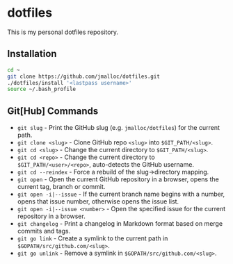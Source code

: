 # dotfiles

This is my personal dotfiles repository.

## Installation

```bash
cd ~
git clone https://github.com/jmalloc/dotfiles.git
./dotfiles/install '<lastpass username>'
source ~/.bash_profile
```

## Git[Hub] Commands

- `git slug` - Print the GitHub slug (e.g. `jmalloc/dotfiles`) for the current path.
- `git clone <slug>` - Clone GitHub repo `<slug>` into `$GIT_PATH/<slug>`.
- `git cd <slug>` - Change the current directory to `$GIT_PATH/<slug>`.
- `git cd <repo>` - Change the current directory to `$GIT_PATH/<user>/<repo>`, auto-detects the GitHub username.
- `git cd --reindex` - Force a rebuild of the slug->directory mapping.
- `git open` - Open the current GitHub repository in a browser, opens the current tag, branch or commit.
- `git open -i|--issue` - If the current branch name begins with a number, opens that issue number, otherwise opens the issue list. 
- `git open -i|--issue <number>` - Open the specified issue for the current repository in a browser.
- `git changelog` - Print a changelog in Markdown format based on merge commits and tags.
- `git go link` - Create a symlink to the current path in `$GOPATH/src/github.com/<slug>`.
- `git go unlink` - Remove a symlink in `$GOPATH/src/github.com/<slug>`.
